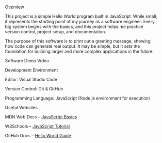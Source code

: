 Overview

This project is a simple Hello World program built in JavaScript. While small, it represents the starting point of my journey as a software engineer. Every big system begins with the basics, and this project helps me practice version control, project setup, and documentation.

The purpose of this software is to print out a greeting message, showing how code can generate real output. It may be simple, but it sets the foundation for building larger and more complex applications in the future.

Software Demo Video

Development Environment

Editor: Visual Studio Code

Version Control: Git & GitHub

Programming Language: JavaScript (Node.js environment for execution)

Useful Websites

MDN Web Docs – [JavaScript Basics](https://developer.mozilla.org/en-US/docs/Learn/Getting_started_with_the_web/JavaScript_basics)

W3Schools – [JavaScript Tutorial](https://www.w3schools.com/js/)

GitHub Docs –  [Hello World Guide](https://docs.github.com/en/get-started/start-your-journey/hello-world)